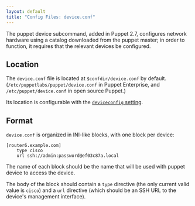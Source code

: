 ```yaml
---
layout: default
title: "Config Files: device.conf"
---
```


[deviceconfig]: /references/3.stable/configuration.html#deviceconfig

The puppet device subcommand, added in Puppet 2.7, configures network hardware using a catalog downloaded from the puppet master; in order to function, it requires that the relevant devices be configured.

## Location

The `device.conf` file is located at `$confdir/device.conf` by default. (`/etc/puppetlabs/puppet/device.conf` in Puppet Enterprise, and `/etc/puppet/device.conf` in open source Puppet.)

Its location is configurable with the [`deviceconfig` setting][deviceconfig].

## Format

`device.conf` is organized in INI-like blocks, with one block per device:

    [router6.example.com]
        type cisco
        url ssh://admin:password@ef03c87a.local

The name of each block should be the name that will be used with puppet device to access the device.

The body of the block should contain a `type` directive (the only current valid value is `cisco`) and a `url` directive (which should be an SSH URL to the device's management interface).

